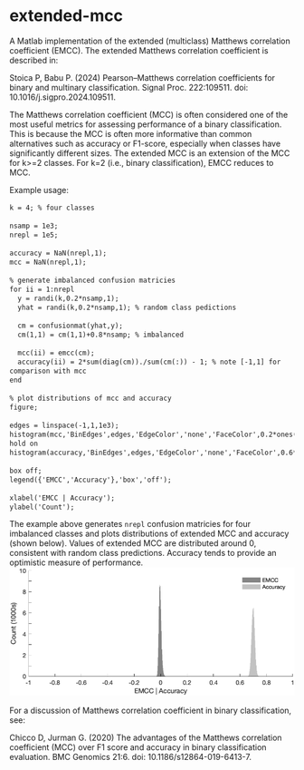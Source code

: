 # extended-mcc

A Matlab implementation of the extended (multiclass) Matthews correlation coefficient (EMCC).
The extended Matthews correlation coefficient is described in:

  Stoica P, Babu P. (2024) Pearson–Matthews correlation coefficients for binary and multinary classification. Signal Proc. 222:109511. doi: 10.1016/j.sigpro.2024.109511.

The Matthews correlation coefficient (MCC) is often considered one of the most useful metrics for assessing performance of a binary classification. This is because the MCC is often more informative than common alternatives such as accuracy or F1-score, especially when classes have significantly different sizes. The extended MCC is an extension of the MCC for k>=2 classes. For k=2 (i.e., binary classification), EMCC reduces to MCC.

Example usage:
```
k = 4; % four classes

nsamp = 1e3;
nrepl = 1e5;

accuracy = NaN(nrepl,1);
mcc = NaN(nrepl,1);

% generate imbalanced confusion matricies
for ii = 1:nrepl
  y = randi(k,0.2*nsamp,1);
  yhat = randi(k,0.2*nsamp,1); % random class pedictions

  cm = confusionmat(yhat,y);
  cm(1,1) = cm(1,1)+0.8*nsamp; % imbalanced

  mcc(ii) = emcc(cm);
  accuracy(ii) = 2*sum(diag(cm))./sum(cm(:)) - 1; % note [-1,1] for comparison with mcc
end

% plot distributions of mcc and accuracy
figure;

edges = linspace(-1,1,1e3);
histogram(mcc,'BinEdges',edges,'EdgeColor','none','FaceColor',0.2*ones(1,3)); hold on
histogram(accuracy,'BinEdges',edges,'EdgeColor','none','FaceColor',0.6*ones(1,3));

box off;
legend({'EMCC','Accuracy'},'box','off');

xlabel('EMCC | Accuracy');
ylabel('Count');
```

The example above generates `nrepl` confusion matricies for four imbalanced classes and plots distributions of extended MCC and accuracy (shown below). Values of extended MCC are distributed around 0, consistent with random class predictions. Accuracy tends to provide an optimistic measure of performance.
![mcc vs accuracy](./images/example.png "MCC vs Accuracy")

For a discussion of Matthews correlation coefficient in binary classification, see:

  Chicco D, Jurman G. (2020) The advantages of the Matthews correlation coefficient (MCC) over F1 score and accuracy in binary classification evaluation. BMC Genomics 21:6. doi: 10.1186/s12864-019-6413-7.